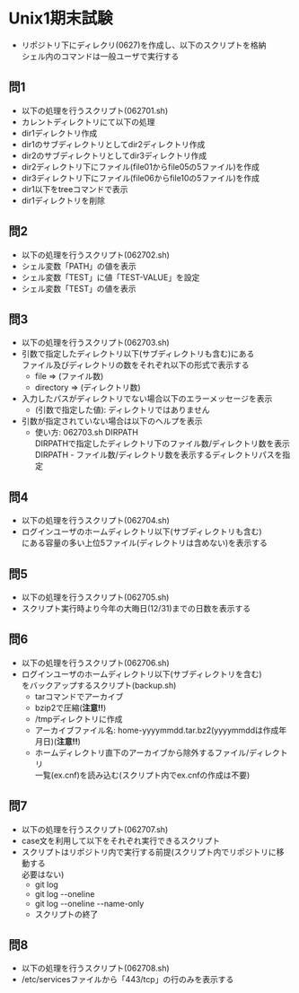 # Unix1期末試験

- リポジトリ下にディレクリ(0627)を作成し、以下のスクリプトを格納  
シェル内のコマンドは一般ユーザで実行する

## 問1

- 以下の処理を行うスクリプト(062701.sh)
- カレントディレクトリにて以下の処理
- dir1ディレクトリ作成
- dir1のサブディレクトリとしてdir2ディレクトリ作成
- dir2のサブディレクトリとしてdir3ディレクトリ作成
- dir2ディレクトリ下にファイル(file01からfile05の5ファイル)を作成
- dir3ディレクトリ下にファイル(file06からfile10の5ファイル)を作成
- dir1以下をtreeコマンドで表示
- dir1ディレクトリを削除

## 問2

- 以下の処理を行うスクリプト(062702.sh)
- シェル変数「PATH」の値を表示
- シェル変数「TEST」に値「TEST-VALUE」を設定
- シェル変数「TEST」の値を表示

## 問3

- 以下の処理を行うスクリプト(062703.sh)
- 引数で指定したディレクトリ以下(サブディレクトリも含む)にある  
ファイル及びディレクトリの数をそれぞれ以下の形式で表示する
	- file => (ファイル数)
	- directory => (ディレクトリ数)
- 入力したパスがディレクトリでない場合以下のエラーメッセージを表示  
	- (引数で指定した値): ディレクトリではありません  
- 引数が指定されていない場合は以下のヘルプを表示
    - 使い方: 062703.sh DIRPATH  
DIRPATHで指定したディレクトリ下のファイル数/ディレクトリ数を表示  
DIRPATH - ファイル数/ディレクトリ数を表示するディレクトリパスを指定

## 問4

- 以下の処理を行うスクリプト(062704.sh)
- ログインユーザのホームディレクトリ以下(サブディレクトリも含む)  
にある容量の多い上位5ファイル(ディレクトリは含めない)を表示する

## 問5

- 以下の処理を行うスクリプト(062705.sh)
- スクリプト実行時より今年の大晦日(12/31)までの日数を表示する

## 問6

- 以下の処理を行うスクリプト(062706.sh)
- ログインユーザのホームディレクトリ以下(サブディレクトリを含む)  
をバックアップするスクリプト(backup.sh)
    - tarコマンドでアーカイブ
    - bzip2で圧縮(**注意!!**)
    - /tmpディレクトリに作成
    - アーカイブファイル名: home-yyyymmdd.tar.bz2(yyyymmddは作成年月日)(**注意!!**)
    - ホームディレクトリ直下のアーカイブから除外するファイル/ディレクトリ  
    一覧(ex.cnf)を読み込む(スクリプト内でex.cnfの作成は不要)

## 問7

- 以下の処理を行うスクリプト(062707.sh)
- case文を利用して以下をそれぞれ実行できるスクリプト
- スクリプトはリポジトリ内で実行する前提(スクリプト内でリポジトリに移動する  
必要はない)
    - git log
    - git log --oneline
    - git log --oneline --name-only
    - スクリプトの終了

## 問8

- 以下の処理を行うスクリプト(062708.sh)
- /etc/servicesファイルから「443/tcp」の行のみを表示する
